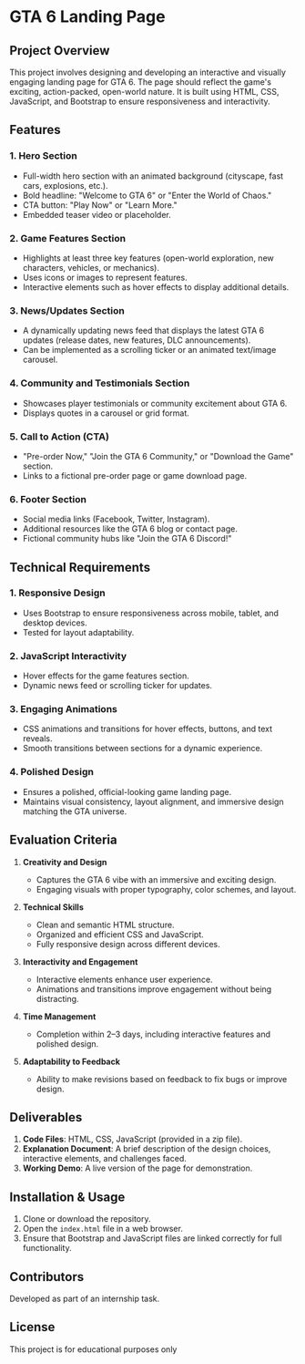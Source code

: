# GTA 6 Landing Page

## Project Overview
This project involves designing and developing an interactive and visually engaging landing page for GTA 6. The page should reflect the game's exciting, action-packed, open-world nature. It is built using HTML, CSS, JavaScript, and Bootstrap to ensure responsiveness and interactivity.

## Features

### 1. Hero Section
- Full-width hero section with an animated background (cityscape, fast cars, explosions, etc.).
- Bold headline: "Welcome to GTA 6" or "Enter the World of Chaos."
- CTA button: "Play Now" or "Learn More."
- Embedded teaser video or placeholder.

### 2. Game Features Section
- Highlights at least three key features (open-world exploration, new characters, vehicles, or mechanics).
- Uses icons or images to represent features.
- Interactive elements such as hover effects to display additional details.

### 3. News/Updates Section
- A dynamically updating news feed that displays the latest GTA 6 updates (release dates, new features, DLC announcements).
- Can be implemented as a scrolling ticker or an animated text/image carousel.

### 4. Community and Testimonials Section
- Showcases player testimonials or community excitement about GTA 6.
- Displays quotes in a carousel or grid format.

### 5. Call to Action (CTA)
- "Pre-order Now," "Join the GTA 6 Community," or "Download the Game" section.
- Links to a fictional pre-order page or game download page.

### 6. Footer Section
- Social media links (Facebook, Twitter, Instagram).
- Additional resources like the GTA 6 blog or contact page.
- Fictional community hubs like "Join the GTA 6 Discord!"

## Technical Requirements

### 1. Responsive Design
- Uses Bootstrap to ensure responsiveness across mobile, tablet, and desktop devices.
- Tested for layout adaptability.

### 2. JavaScript Interactivity
- Hover effects for the game features section.
- Dynamic news feed or scrolling ticker for updates.

### 3. Engaging Animations
- CSS animations and transitions for hover effects, buttons, and text reveals.
- Smooth transitions between sections for a dynamic experience.

### 4. Polished Design
- Ensures a polished, official-looking game landing page.
- Maintains visual consistency, layout alignment, and immersive design matching the GTA universe.

## Evaluation Criteria

1. **Creativity and Design**
   - Captures the GTA 6 vibe with an immersive and exciting design.
   - Engaging visuals with proper typography, color schemes, and layout.

2. **Technical Skills**
   - Clean and semantic HTML structure.
   - Organized and efficient CSS and JavaScript.
   - Fully responsive design across different devices.

3. **Interactivity and Engagement**
   - Interactive elements enhance user experience.
   - Animations and transitions improve engagement without being distracting.

4. **Time Management**
   - Completion within 2–3 days, including interactive features and polished design.

5. **Adaptability to Feedback**
   - Ability to make revisions based on feedback to fix bugs or improve design.

## Deliverables

1. **Code Files**: HTML, CSS, JavaScript (provided in a zip file).
2. **Explanation Document**: A brief description of the design choices, interactive elements, and challenges faced.
3. **Working Demo**: A live version of the page for demonstration.

## Installation & Usage

1. Clone or download the repository.
2. Open the `index.html` file in a web browser.
3. Ensure that Bootstrap and JavaScript files are linked correctly for full functionality.

## Contributors
Developed as part of an internship task.

## License
This project is for educational purposes only

